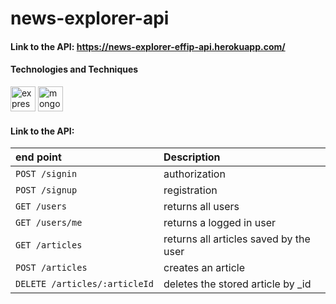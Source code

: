 # news-explorer-api

#### Link to the API: https://news-explorer-effip-api.herokuapp.com/

#### Technologies and Techniques

<p align="left"> 
 <img src="https://upload.wikimedia.org/wikipedia/commons/6/64/Expressjs.png" alt="express js" width="40" height="40"/>

<img src="https://cdn.icon-icons.com/icons2/2415/PNG/512/mongodb_plain_wordmark_logo_icon_146423.png" alt="mongoDB" width="40" height="40"/>
</p>

#### Link to the API:

| end point                      | Description                            |
| :----------------------------- | :------------------------------------- |
| `POST /signin`                 | authorization                          |
| `POST /signup`                 | registration                           |
| `GET /users`                   | returns all users                      |
| `GET /users/me`                | returns a logged in user               |
| `GET /articles`                | returns all articles saved by the user |
| `POST /articles`               | creates an article                     |
| `DELETE /articles/:articleId ` | deletes the stored article by \_id     |
